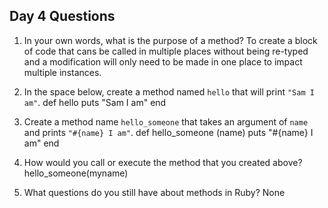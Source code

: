 ## Day 4 Questions

1. In your own words, what is the purpose of a method?
To create a block of code that cans be called in multiple places without being re-typed and a modification will only need to be made in one place to impact multiple instances.

1. In the space below, create a method named `hello` that will print `"Sam I am"`.
def hello
  puts "Sam I am"
end

1. Create a method name `hello_someone` that takes an argument of `name` and prints `"#{name} I am"`.
def hello_someone (name)
  puts "#{name} I am"
end

1. How would you call or execute the method that you created above?
hello_someone(myname)

1. What questions do you still have about methods in Ruby?
None
